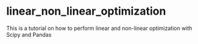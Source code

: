 # linear_non_linear_optimization
This is a tutorial on how to perform linear and non-linear optimization with Scipy and Pandas

